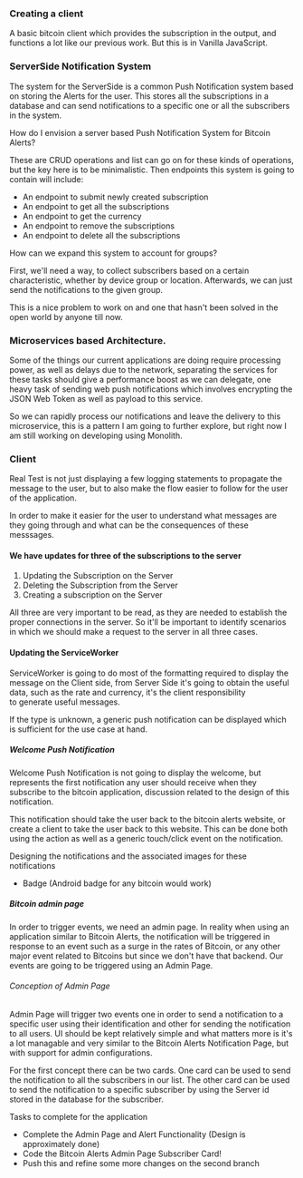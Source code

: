 ### Creating a client

A basic bitcoin client which provides the subscription in the output,
and functions a lot like our previous work. But this is in Vanilla JavaScript.

### ServerSide Notification System

The system for the ServerSide is a common Push Notification system based on storing 
the Alerts for the user. This stores all the subscriptions in a database and can 
send notifications to a specific one or all the subscribers in the system.

How do I envision a server based Push Notification System for Bitcoin Alerts?

These are CRUD operations and list can go on for these kinds of operations, but the key
here is to be minimalistic.
Then endpoints this system is going to contain will include:

- An endpoint to submit newly created subscription
- An endpoint to get all the subscriptions
- An endpoint to get the currency 
- An endpoint to remove the subscriptions
- An endpoint to delete all the subscriptions

How can we expand this system to account for groups?

First, we'll need a way, to collect subscribers based on a certain
characteristic, whether by device group or location. Afterwards, we can just send
the notifications to the given group.

This is a nice problem to work on and one that hasn't been solved in the open world
by anyone till now.

### Microservices based Architecture.

Some of the things our current applications are doing require
processing power, as well as delays due to the network, separating the services for these
tasks should give a performance boost as we can delegate, one heavy task of sending web push 
notifications which involves encrypting the JSON Web Token as well as payload to this service.

So we can rapidly process our notifications and leave the delivery to this microservice, this 
is a pattern I am going to further explore, but right now I am still working on 
developing using Monolith.

### Client

Real Test is not just displaying a few logging statements 
to propagate the message to the user, but to also make the flow 
easier to follow for the user of the application. 

In order to make it easier for the user to understand what messages are they going 
through and what can be the consequences of these messsages.

#### We have updates for three of the subscriptions to the server

1. Updating the Subscription on the Server
2. Deleting the Subscription from the Server
3. Creating a subscription on the Server

All three are very important to be read, as they are needed
to establish the proper connections in the server. So it'll be important 
to identify scenarios in which we should make a request to the server
in all three cases.


#### Updating the ServiceWorker

ServiceWorker is going to do most of the formatting required to display 
the message on the Client side, from Server Side it's going to obtain the useful data,
such as the rate and currency, it's the client responsibility  
to generate useful messages.

If the type is unknown, a generic push notification can be displayed which
is sufficient for the use case at hand.

##### Welcome Push Notification

Welcome Push Notification is not going to display the welcome, but represents the 
first notification any user should receive when they subscribe to the bitcoin application,
discussion related to the design of this notification.

This notification should take the user back to the bitcoin alerts 
website, or create a client to take the user back to this website. This can be done 
both using the action as well as a generic touch/click event on the notification.

Designing the notifications and the associated images for these notifications
- Badge (Android badge for any bitcoin would work)

##### Bitcoin admin page

In order to trigger events, we need an admin page. In reality when using an application 
similar to Bitcoin Alerts, the notification will be triggered in response to an event such as
a surge in the rates of Bitcoin, or any other major event related to Bitcoins but since we 
don't have that backend. Our events are going to be triggered using an Admin Page.

###### Conception of Admin Page

Admin Page will trigger two events one in order to send a notification to a specific
user using their identification and other for sending the notification
to all users. UI should be kept relatively simple and what matters more is
it's a lot managable and very similar to the Bitcoin Alerts Notification Page,
but with support for admin configurations.

For the first concept there can be two cards. One card can be used to send the notification 
to all the subscribers in our list. The other card can be used to send the notification
to a specific subscriber by using the Server id stored in the database for the subscriber.

Tasks to complete for the application

- Complete the Admin Page and Alert Functionality (Design is approximately done)
- Code the Bitcoin Alerts Admin Page Subscriber Card!
- Push this and refine some more changes on the second branch